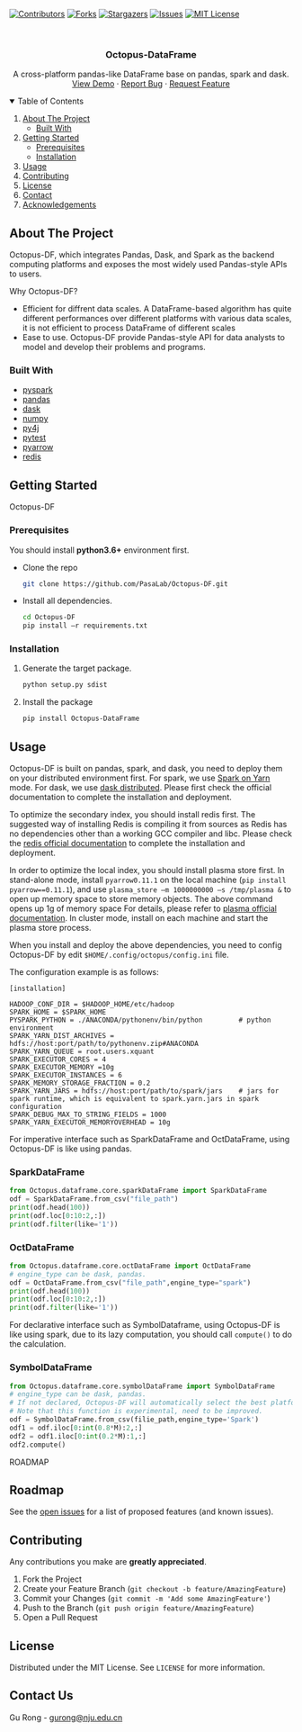 
<!-- PROJECT SHIELDS -->
<!--
*** I'm using markdown "reference style" links for readability.
*** Reference links are enclosed in brackets [ ] instead of parentheses ( ).
*** See the bottom of this document for the declaration of the reference variables
*** for contributors-url, forks-url, etc. This is an optional, concise syntax you may use.
*** https://www.markdownguide.org/basic-syntax/#reference-style-links
-->

[![Contributors][contributors-shield]][contributors-url]
[![Forks][forks-shield]][forks-url]
[![Stargazers][stars-shield]][stars-url]
[![Issues][issues-shield]][issues-url]
[![MIT License][license-shield]][license-url]



<!-- PROJECT LOGO -->
<br />

<p align="center">
  <!-- <a href="https://github.com/PasaLab/Octopus-DF">
    <img src="images/logo.png" alt="Logo" width="80" height="80">
  </a> -->

  <h3 align="center">Octopus-DataFrame</h3>

  <p align="center">
    A cross-platform pandas-like DataFrame base on pandas, spark and dask.
    <!-- <br />
    <a href="https://github.com/PasaLab/Octopus-DF"><strong>Explore the docs »</strong></a>
    <br /> -->
    <br />
    <a href="https://github.com/PasaLab/Octopus-DF">View Demo</a>
    ·
    <a href="https://github.com/PasaLab/Octopus-DF/issues">Report Bug</a>
    ·
    <a href="https://github.com/PasaLab/Octopus-DF/issues">Request Feature</a>
  </p>
</p>



<!-- TABLE OF CONTENTS -->
<details open="open">
  <summary>Table of Contents</summary>
  <ol>
    <li>
      <a href="#about-the-project">About The Project</a>
      <ul>
        <li><a href="#built-with">Built With</a></li>
      </ul>
    </li>
    <li>
      <a href="#getting-started">Getting Started</a>
      <ul>
        <li><a href="#prerequisites">Prerequisites</a></li>
        <li><a href="#installation">Installation</a></li>
      </ul>
    </li>
    <li><a href="#usage">Usage</a></li>
    <!-- <li><a href="#roadmap">Roadmap</a></li> -->
    <li><a href="#contributing">Contributing</a></li>
    <li><a href="#license">License</a></li>
    <li><a href="#contact">Contact</a></li>
    <li><a href="#acknowledgements">Acknowledgements</a></li>
  </ol>
</details>



<!-- ABOUT THE PROJECT -->
## About The Project

<!-- [![Product Name Screen Shot][product-screenshot]](https://example.com) -->

Octopus-DF, which integrates Pandas, Dask, and Spark as the backend computing platforms and exposes the most widely used Pandas-style APIs to users.

Why Octopus-DF?
* Efficient for diffrent data scales. A DataFrame-based algorithm has quite different performances over different platforms with various data scales, it is not efficient to process DataFrame of different scales
* Ease to use. Octopus-DF provide Pandas-style API for data analysts to model and develop their problems and programs.


### Built With

* [pyspark](https://spark.apache.org)
* [pandas](https://pandas.pydata.org)
* [dask](https://dask.org)
* [numpy](https://numpy.org)
* [py4j](https://www.py4j.org)
* [pytest](https://pytest.org)
* [pyarrow](https://arrow.apache.org)
* [redis](https://redis.io)

<!-- GETTING STARTED -->
## Getting Started
Octopus-DF 

### Prerequisites
You should install **python3.6+** environment first.

* Clone the repo
  ``` sh
  git clone https://github.com/PasaLab/Octopus-DF.git
  ```
* Install all dependencies.
  ```sh
  cd Octopus-DF
  pip install –r requirements.txt
  ```

### Installation

1. Generate the target package.
    ```sh
    python setup.py sdist
    ```
2. Install the package
    ```sh
    pip install Octopus-DataFrame
    ```

<!-- USAGE EXAMPLES -->
## Usage

Octopus-DF is built on pandas, spark, and dask, you need to deploy them on your distributed environment first. For spark, we use [Spark on Yarn](https://spark.apache.org/docs/2.3.2/running-on-yarn.html) mode. For dask, we use [dask distributed](https://distributed.dask.org/en/latest/). Please first check the official documentation to complete the installation and deployment.

To optimize the secondary index, you should install redis first. The suggested way of installing Redis is compiling it from sources as Redis has no dependencies other than a working GCC compiler and libc.  Please check the [redis official documentation](https://redis.io/topics/quickstart) to complete the installation and deployment. 

In order to optimize the local index, you should install plasma store first. In stand-alone mode, install `pyarrow0.11.1` on the local machine (`pip install pyarrow==0.11.1`), and use  `plasma_store –m 1000000000 –s /tmp/plasma &` to open up memory space to store memory objects. The above command opens up 1g of memory space For details, please refer to [plasma official documentation](http://arrow.apache.org/docs/python/plasma.html#starting-the-plasma-store). In cluster mode, install on each machine and start the plasma store process.

When you install and deploy the above dependencies, you need to config Octopus-DF by edit `$HOME/.config/octopus/config.ini` file.

The configuration example is as follows:
```
[installation]
          
HADOOP_CONF_DIR = $HADOOP_HOME/etc/hadoop  
SPARK_HOME = $SPARK_HOME
PYSPARK_PYTHON = ./ANACONDA/pythonenv/bin/python         # python environment
SPARK_YARN_DIST_ARCHIVES = hdfs://host:port/path/to/pythonenv.zip#ANACONDA
SPARK_YARN_QUEUE = root.users.xquant
SPARK_EXECUTOR_CORES = 4
SPARK_EXECUTOR_MEMORY =10g
SPARK_EXECUTOR_INSTANCES = 6
SPARK_MEMORY_STORAGE_FRACTION = 0.2
SPARK_YARN_JARS = hdfs://host:port/path/to/spark/jars    # jars for spark runtime, which is equivalent to spark.yarn.jars in spark configuration
SPARK_DEBUG_MAX_TO_STRING_FIELDS = 1000
SPARK_YARN_EXECUTOR_MEMORYOVERHEAD = 10g
```
For imperative interface such as SparkDataFrame and OctDataFrame, using Octopus-DF is like using pandas.

### SparkDataFrame
```python
from Octopus.dataframe.core.sparkDataFrame import SparkDataFrame
odf = SparkDataFrame.from_csv("file_path")
print(odf.head(100))
print(odf.loc[0:10:2,:])
print(odf.filter(like='1'))
```
### OctDataFrame

```python
from Octopus.dataframe.core.octDataFrame import OctDataFrame
# engine_type can be dask, pandas.
odf = OctDataFrame.from_csv("file_path",engine_type="spark")
print(odf.head(100))
print(odf.loc[0:10:2,:])
print(odf.filter(like='1'))
```
For declarative interface such as SymbolDataframe, using Octopus-DF is like using spark, due to its lazy computation, you should call `compute()` to do the calculation.
### SymbolDataFrame

```python
from Octopus.dataframe.core.symbolDataFrame import SymbolDataFrame
# engine_type can be dask, pandas. 
# If not declared, Octopus-DF will automatically select the best platform.
# Note that this function is experimental, need to be improved.
odf = SymbolDataFrame.from_csv(filie_path,engine_type='Spark')
odf1 = odf.iloc[0:int(0.8*M):2,:]
odf2 = odf1.iloc[0:int(0.2*M):1,:]
odf2.compute()
```

ROADMAP
## Roadmap

See the [open issues](https://github.com/PasaLab/Octopus-DF/issues) for a list of proposed features (and known issues).



<!-- CONTRIBUTING -->
## Contributing
Any contributions you make are **greatly appreciated**.

1. Fork the Project
2. Create your Feature Branch (`git checkout -b feature/AmazingFeature`)
3. Commit your Changes (`git commit -m 'Add some AmazingFeature'`)
4. Push to the Branch (`git push origin feature/AmazingFeature`)
5. Open a Pull Request

<!-- LICENSE -->
## License

Distributed under the MIT License. See `LICENSE` for more information.



<!-- CONTACT -->
## Contact Us

Gu Rong - gurong@nju.edu.cn






<!-- MARKDOWN LINKS & IMAGES -->
<!-- https://www.markdownguide.org/basic-syntax/#reference-style-links -->
[contributors-shield]: https://img.shields.io/github/contributors/PasaLab/Octopus-DF.svg?style=for-the-badge
[contributors-url]: https://github.com/PasaLab/Octopus-DF/graphs/contributors
[forks-shield]: https://img.shields.io/github/forks/PasaLab/Octopus-DF.svg?style=for-the-badge
[forks-url]: https://github.com/PasaLab/Octopus-DF/network/members
[stars-shield]: https://img.shields.io/github/stars/PasaLab/Octopus-DF.svg?style=for-the-badge
[stars-url]: https://github.com/PasaLab/Octopus-DF/stargazers
[issues-shield]: https://img.shields.io/github/issues/PasaLab/Octopus-DF.svg?style=for-the-badge
[issues-url]: https://github.com/PasaLab/Octopus-DF/issues
[license-shield]: https://img.shields.io/github/license/PasaLab/Octopus-DF.svg?style=for-the-badge
[license-url]: https://github.com/PasaLab/Octopus-DF/blob/master/LICENSE.txt
[product-screenshot]: images/screenshot.png
